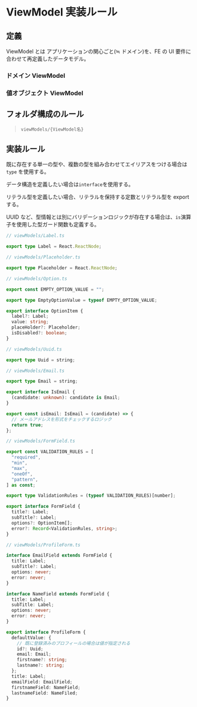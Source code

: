 # ViewModel 実装ルール

## 定義

ViewModel とは アプリケーションの関心ごと(≒ ドメイン)を、FE の UI 要件に合わせて再定義したデータモデル。

### ドメイン ViewModel

### 値オブジェクト ViewModel

## フォルダ構成のルール

> `viewModels/{ViewModel名}`

## 実装ルール

既に存在する単一の型や、複数の型を組み合わせてエイリアスをつける場合は `type` を使用する。

データ構造を定義したい場合は`interface`を使用する。

リテラル型を定義したい場合、リテラルを保持する定数とリテラル型を export する。

UUID など、型情報とは別にバリデーションロジックが存在する場合は、`is`演算子を使用した型ガード関数も定義する。

```ts
// viewModels/Label.ts

export type Label = React.ReactNode;

// viewModels/Placeholder.ts

export type Placeholder = React.ReactNode;

// viewModels/Option.ts

export const EMPTY_OPTION_VALUE = "";

export type EmptyOptionValue = typeof EMPTY_OPTION_VALUE;

export interface OptionItem {
  label?: Label;
  value: string;
  placeHolder?: Placeholder;
  isDisabled?: boolean;
}

// viewModels/Uuid.ts

export type Uuid = string;

// viewModels/Email.ts

export type Email = string;

export interface IsEmail {
  (candidate: unknown): candidate is Email;
}

export const isEmail: IsEmail = (candidate) => {
  // メールアドレスを形式をチェックするロジック
  return true;
};

// viewModels/FormField.ts

export const VALIDATION_RULES = [
  "required",
  "min",
  "max",
  "oneOf",
  "pattern",
] as const;

export type ValidationRules = (typeof VALIDATION_RULES)[number];

export interface FormField {
  title?: Label;
  subTitle?: Label;
  options?: OptionItem[];
  error?: Record<ValidationRules, string>;
}

// viewModels/ProfileForm.ts

interface EmailField extends FormField {
  title: Label;
  subTitle?: Label;
  options: never;
  error: never;
}

interface NameField extends FormField {
  title: Label;
  subTitle: Label;
  options: never;
  error: never;
}

export interface ProfileForm {
  defaultValue: {
    // 既に登録済みのプロフィールの場合は値が指定される
    id?: Uuid;
    email: Email;
    firstname?: string;
    lastname?: string;
  };
  title: Label;
  emailField: EmailField;
  firstnameField: NameField;
  lastnameField: NameFiled;
}
```
